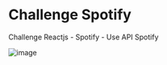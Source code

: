 # Challenge Spotify
Challenge Reactjs - Spotify - Use API Spotify 

![image](https://user-images.githubusercontent.com/22848246/149684951-a71ff090-b75a-449a-87c4-561f4df34ff5.png)
